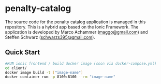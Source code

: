 # penalty-catalog
The source code for the penalty catalog application is managed in this repository.  This is a hybrid app based on the Ionic Framework.  The application is developed by Marco Achammer (maggo@gmail.com) and Steffen Schwarz (schwarzs395@gmail.com).

## Quick Start

```bash
#RUN ionic frontend / build docker image (soon via docker-compose.yml)
cd client/
docker image build -t ["image-name"]
docker container run -p 8100:8100 --rm "image-name"
